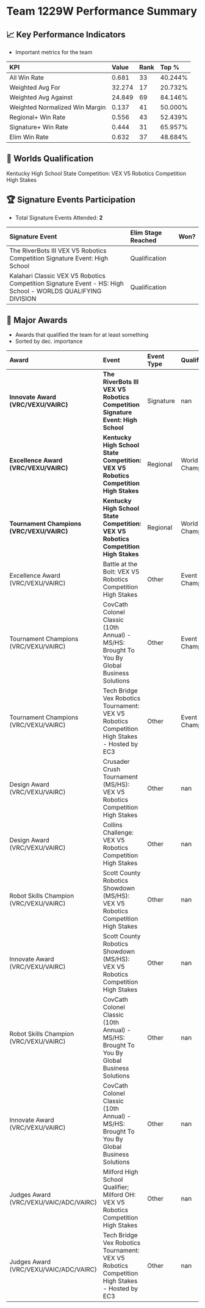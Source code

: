 # Team 1229W Performance Summary

## 📈 Key Performance Indicators
- Important metrics for the team

| KPI | Value | Rank | Top % |
|:---|:-----|:----|:-----|
| All Win Rate | 0.681 | 33 | 40.244% |
| Weighted Avg For | 32.274 | 17 | 20.732% |
| Weighted Avg Against | 24.849 | 69 | 84.146% |
| Weighted Normalized Win Margin | 0.137 | 41 | 50.000% |
| Regional+ Win Rate | 0.556 | 43 | 52.439% |
| Signature+ Win Rate | 0.444 | 31 | 65.957% |
| Elim Win Rate | 0.632 | 37 | 48.684% |


## 🎯 Worlds Qualification
Kentucky High School State Competition: VEX V5 Robotics Competition High Stakes

## 🏆 Signature Events Participation
- Total Signature Events Attended: **2**

| Signature Event | Elim Stage Reached | Won? |
|:----------------|:-------------------|:----|
| The RiverBots III VEX V5 Robotics Competition Signature Event: High School | Qualification |  |
| Kalahari Classic VEX V5 Robotics Competition Signature Event - HS: High School - WORLDS QUALIFYING DIVISION | Qualification |  |


## 🥇 Major Awards
- Awards that qualified the team for at least something
- Sorted by dec. importance

| Award | Event | Event Type | Qualification |
|:------|:------|:-----------|:--------------|
| **Innovate Award (VRC/VEXU/VAIRC)** | **The RiverBots III VEX V5 Robotics Competition Signature Event: High School** | Signature | nan |
| **Excellence Award (VRC/VEXU/VAIRC)** | **Kentucky High School State Competition: VEX V5 Robotics Competition High Stakes** | Regional | World Championship |
| **Tournament Champions (VRC/VEXU/VAIRC)** | **Kentucky High School State Competition: VEX V5 Robotics Competition High Stakes** | Regional | World Championship |
| Excellence Award (VRC/VEXU/VAIRC) | Battle at the Bolt: VEX V5 Robotics Competition High Stakes | Other | Event Region Championship |
| Tournament Champions (VRC/VEXU/VAIRC) | CovCath Colonel Classic (10th Annual) - MS/HS: Brought To You By Global Business Solutions | Other | Event Region Championship |
| Tournament Champions (VRC/VEXU/VAIRC) | Tech Bridge Vex Robotics Tournament: VEX V5 Robotics Competition High Stakes - Hosted by EC3 | Other | Event Region Championship |
| Design Award (VRC/VEXU/VAIRC) | Crusader Crush Tournament (MS/HS): VEX V5 Robotics Competition High Stakes | Other | nan |
| Design Award (VRC/VEXU/VAIRC) | Collins Challenge: VEX V5 Robotics Competition High Stakes | Other | nan |
| Robot Skills Champion (VRC/VEXU/VAIRC) | Scott County Robotics Showdown (MS/HS): VEX V5 Robotics Competition High Stakes | Other | nan |
| Innovate Award (VRC/VEXU/VAIRC) | Scott County Robotics Showdown (MS/HS): VEX V5 Robotics Competition High Stakes | Other | nan |
| Robot Skills Champion (VRC/VEXU/VAIRC) | CovCath Colonel Classic (10th Annual) - MS/HS: Brought To You By Global Business Solutions | Other | nan |
| Innovate Award (VRC/VEXU/VAIRC) | CovCath Colonel Classic (10th Annual) - MS/HS: Brought To You By Global Business Solutions | Other | nan |
| Judges Award (VRC/VEXU/VAIC/ADC/VAIRC) | Milford High School Qualifier; Milford OH: VEX V5 Robotics Competition High Stakes | Other | nan |
| Judges Award (VRC/VEXU/VAIC/ADC/VAIRC) | Tech Bridge Vex Robotics Tournament: VEX V5 Robotics Competition High Stakes - Hosted by EC3 | Other | nan |

